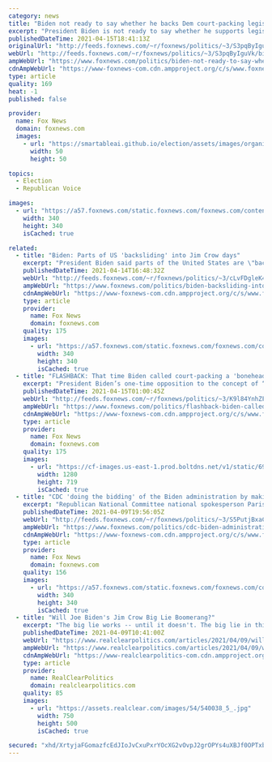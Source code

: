 ```yaml
---
category: news
title: "Biden not ready to say whether he backs Dem court-packing legislation: White House"
excerpt: "President Biden is not ready to say whether he supports legislation introduced by House and Senate Democrats that would expand the Supreme Court and is waiting for the findings of a bipartisan commission he impaneled last week that will be reviewing a range of proposed potential reforms to the high court,"
publishedDateTime: 2021-04-15T18:41:13Z
originalUrl: "http://feeds.foxnews.com/~r/foxnews/politics/~3/S3pqByIguVk/biden-not-ready-to-say-whether-he-backs-dem-court-packing-legislation-white-house"
webUrl: "http://feeds.foxnews.com/~r/foxnews/politics/~3/S3pqByIguVk/biden-not-ready-to-say-whether-he-backs-dem-court-packing-legislation-white-house"
ampWebUrl: "https://www.foxnews.com/politics/biden-not-ready-to-say-whether-he-backs-dem-court-packing-legislation-white-house.amp"
cdnAmpWebUrl: "https://www-foxnews-com.cdn.ampproject.org/c/s/www.foxnews.com/politics/biden-not-ready-to-say-whether-he-backs-dem-court-packing-legislation-white-house.amp"
type: article
quality: 169
heat: -1
published: false

provider:
  name: Fox News
  domain: foxnews.com
  images:
    - url: "https://smartableai.github.io/election/assets/images/organizations/foxnews.com-50x50.jpg"
      width: 50
      height: 50

topics:
  - Election
  - Republican Voice

images:
  - url: "https://a57.foxnews.com/static.foxnews.com/foxnews.com/content/uploads/2020/10/340/340/brooke-singman-headshot.jpg?ve=1&tl=1"
    width: 340
    height: 340
    isCached: true

related:
  - title: "Biden: Parts of US 'backsliding' into Jim Crow days"
    excerpt: "President Biden said parts of the United States are \"backsliding\" into \"the days of Jim Crow,\" during remarks Wednesday at the National Action Network's national convention – one of the largest civil rights conferences in the country."
    publishedDateTime: 2021-04-14T16:48:32Z
    webUrl: "http://feeds.foxnews.com/~r/foxnews/politics/~3/cLvFDgleK4E/biden-backsliding-into-jim-crow"
    ampWebUrl: "https://www.foxnews.com/politics/biden-backsliding-into-jim-crow.amp"
    cdnAmpWebUrl: "https://www-foxnews-com.cdn.ampproject.org/c/s/www.foxnews.com/politics/biden-backsliding-into-jim-crow.amp"
    type: article
    provider:
      name: Fox News
      domain: foxnews.com
    quality: 175
    images:
      - url: "https://a57.foxnews.com/static.foxnews.com/foxnews.com/content/uploads/2020/10/340/340/brooke-singman-headshot.jpg?ve=1&tl=1"
        width: 340
        height: 340
        isCached: true
  - title: "FLASHBACK: That time Biden called court-packing a 'bonehead idea'"
    excerpt: "President Biden’s one-time opposition to the concept of “court-packing” could soon be put to the test as top Democrats introduce legislation to expand the Supreme Court."
    publishedDateTime: 2021-04-15T01:00:45Z
    webUrl: "http://feeds.foxnews.com/~r/foxnews/politics/~3/K9l84YnhZF4/flashback-biden-called-court-packing-a-bonehead-idea-in-1983"
    ampWebUrl: "https://www.foxnews.com/politics/flashback-biden-called-court-packing-a-bonehead-idea-in-1983.amp"
    cdnAmpWebUrl: "https://www-foxnews-com.cdn.ampproject.org/c/s/www.foxnews.com/politics/flashback-biden-called-court-packing-a-bonehead-idea-in-1983.amp"
    type: article
    provider:
      name: Fox News
      domain: foxnews.com
    quality: 175
    images:
      - url: "https://cf-images.us-east-1.prod.boltdns.net/v1/static/694940094001/5cb66fc0-6470-4d61-9ba0-a6917ddaf3bf/01338204-5f0b-4650-9535-384cca72244f/1280x720/match/image.jpg"
        width: 1280
        height: 719
        isCached: true
  - title: "CDC 'doing the bidding' of the Biden administration by making health disparities a race issue: Paris Dennard"
    excerpt: "Republican National Committee national spokesperson Paris Dennard said the Centers For Disease Control is \"doing the bidding\" of the Biden administration by making health disparities a race issue."
    publishedDateTime: 2021-04-09T19:56:05Z
    webUrl: "http://feeds.foxnews.com/~r/foxnews/politics/~3/S5PutjBxaCU/cdc-biden-administration-health-disparities-race"
    ampWebUrl: "https://www.foxnews.com/politics/cdc-biden-administration-health-disparities-race.amp"
    cdnAmpWebUrl: "https://www-foxnews-com.cdn.ampproject.org/c/s/www.foxnews.com/politics/cdc-biden-administration-health-disparities-race.amp"
    type: article
    provider:
      name: Fox News
      domain: foxnews.com
    quality: 156
    images:
      - url: "https://a57.foxnews.com/static.foxnews.com/foxnews.com/content/uploads/2018/09/340/340/fox-news.jpg?ve=1&tl=1"
        width: 340
        height: 340
        isCached: true
  - title: "Will Joe Biden's Jim Crow Big Lie Boomerang?"
    excerpt: "The big lie works -- until it doesn't. The big lie in this case is Joe Biden's charge that the changes in Georgia election law passed by"
    publishedDateTime: 2021-04-09T10:41:00Z
    webUrl: "https://www.realclearpolitics.com/articles/2021/04/09/will_joe_bidens_jim_crow_big_lie_boomerang_145557.html"
    ampWebUrl: "https://www.realclearpolitics.com/articles/2021/04/09/will_joe_bidens_jim_crow_big_lie_boomerang_145557.amp.html"
    cdnAmpWebUrl: "https://www-realclearpolitics-com.cdn.ampproject.org/c/s/www.realclearpolitics.com/articles/2021/04/09/will_joe_bidens_jim_crow_big_lie_boomerang_145557.amp.html"
    type: article
    provider:
      name: RealClearPolitics
      domain: realclearpolitics.com
    quality: 85
    images:
      - url: "https://assets.realclear.com/images/54/540038_5_.jpg"
        width: 750
        height: 500
        isCached: true

secured: "xhd/XrtyjaFGomazfcEdJIoJvCxuPxrYOcXG2vOvpJ2grOPYs4uXBJf0OPTxbhyS9RSmPS76+8s3VcAgD+n9MOl6+exuLkAlUqknGdINKIc9jwBPsIqpFTHcsindwFD9dbsrO8IhzOJlo0hbKzmIQhDc+UmW+PosBsiiP8hZTLf6mdage+EBXv77Tubq7E742bBlEZqEFzzzGK70r5zEQ6pxpu629tTVs5ULb96zjW6hxrHzOjQdb+yizpOHPul38I2O5x/tanyVgb5UdG6dH2djT76MmIKVyr0PuMkqmOJb7d+vcGEm0TcpW18XMzTgkG3Awgll807h+qKuofTr4ILNsDbvfuktAGGsiQ182iA=;ZByrRICnBlFWMbT8X38Zzw=="
---
```


